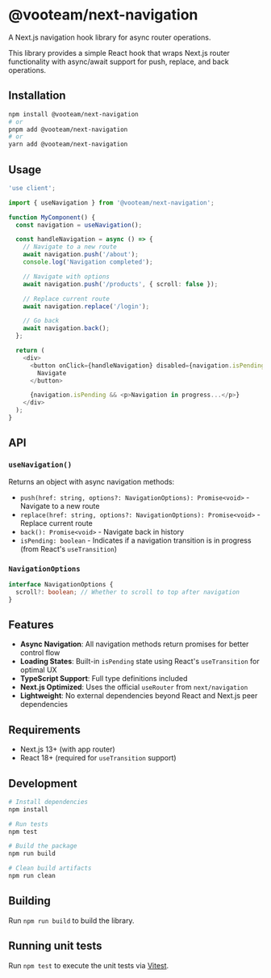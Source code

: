 # @vooteam/next-navigation

A Next.js navigation hook library for async router operations.

This library provides a simple React hook that wraps Next.js router functionality with async/await support for push, replace, and back operations.

## Installation

```bash
npm install @vooteam/next-navigation
# or
pnpm add @vooteam/next-navigation
# or
yarn add @vooteam/next-navigation
```

## Usage

```typescript
'use client';

import { useNavigation } from '@vooteam/next-navigation';

function MyComponent() {
  const navigation = useNavigation();

  const handleNavigation = async () => {
    // Navigate to a new route
    await navigation.push('/about');
    console.log('Navigation completed');

    // Navigate with options
    await navigation.push('/products', { scroll: false });

    // Replace current route
    await navigation.replace('/login');

    // Go back
    await navigation.back();
  };

  return (
    <div>
      <button onClick={handleNavigation} disabled={navigation.isPending}>
        Navigate
      </button>

      {navigation.isPending && <p>Navigation in progress...</p>}
    </div>
  );
}
```

## API

### `useNavigation()`

Returns an object with async navigation methods:

- `push(href: string, options?: NavigationOptions): Promise<void>` - Navigate to a new route
- `replace(href: string, options?: NavigationOptions): Promise<void>` - Replace current route
- `back(): Promise<void>` - Navigate back in history
- `isPending: boolean` - Indicates if a navigation transition is in progress (from React's `useTransition`)

### `NavigationOptions`

```typescript
interface NavigationOptions {
  scroll?: boolean; // Whether to scroll to top after navigation
}
```

## Features

- **Async Navigation**: All navigation methods return promises for better control flow
- **Loading States**: Built-in `isPending` state using React's `useTransition` for optimal UX
- **TypeScript Support**: Full type definitions included
- **Next.js Optimized**: Uses the official `useRouter` from `next/navigation`
- **Lightweight**: No external dependencies beyond React and Next.js peer dependencies

## Requirements

- Next.js 13+ (with app router)
- React 18+ (required for `useTransition` support)

## Development

```bash
# Install dependencies
npm install

# Run tests
npm test

# Build the package
npm run build

# Clean build artifacts
npm run clean
```

## Building

Run `npm run build` to build the library.

## Running unit tests

Run `npm test` to execute the unit tests via [Vitest](https://vitest.dev/).
